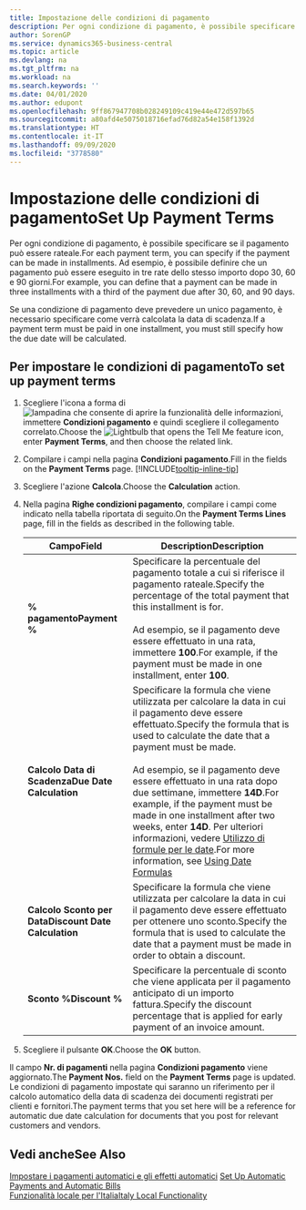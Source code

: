 ```yaml
---
title: Impostazione delle condizioni di pagamento
description: Per ogni condizione di pagamento, è possibile specificare se il pagamento può essere rateale. Ad esempio, è possibile definire che un pagamento può essere eseguito in tre rate dello stesso importo dopo 30, 60 e 90 giorni.
author: SorenGP
ms.service: dynamics365-business-central
ms.topic: article
ms.devlang: na
ms.tgt_pltfrm: na
ms.workload: na
ms.search.keywords: ''
ms.date: 04/01/2020
ms.author: edupont
ms.openlocfilehash: 9ff867947708b028249109c419e44e472d597b65
ms.sourcegitcommit: a80afd4e5075018716efad76d82a54e158f1392d
ms.translationtype: HT
ms.contentlocale: it-IT
ms.lasthandoff: 09/09/2020
ms.locfileid: "3778580"
---
```

# <a name="set-up-payment-terms"></a><span data-ttu-id="9b914-104">Impostazione delle condizioni di pagamento</span><span class="sxs-lookup"><span data-stu-id="9b914-104">Set Up Payment Terms</span></span>
<span data-ttu-id="9b914-105">Per ogni condizione di pagamento, è possibile specificare se il pagamento può essere rateale.</span><span class="sxs-lookup"><span data-stu-id="9b914-105">For each payment term, you can specify if the payment can be made in installments.</span></span> <span data-ttu-id="9b914-106">Ad esempio, è possibile definire che un pagamento può essere eseguito in tre rate dello stesso importo dopo 30, 60 e 90 giorni.</span><span class="sxs-lookup"><span data-stu-id="9b914-106">For example, you can define that a payment can be made in three installments with a third of the payment due after 30, 60, and 90 days.</span></span>  

<span data-ttu-id="9b914-107">Se una condizione di pagamento deve prevedere un unico pagamento, è necessario specificare come verrà calcolata la data di scadenza.</span><span class="sxs-lookup"><span data-stu-id="9b914-107">If a payment term must be paid in one installment, you must still specify how the due date will be calculated.</span></span>  

## <a name="to-set-up-payment-terms"></a><span data-ttu-id="9b914-108">Per impostare le condizioni di pagamento</span><span class="sxs-lookup"><span data-stu-id="9b914-108">To set up payment terms</span></span>  
1.  <span data-ttu-id="9b914-109">Scegliere l'icona a forma di ![lampadina che consente di aprire la funzionalità delle informazioni](../../media/ui-search/search_small.png "Informazioni sull'operazione che si desidera eseguire"), immettere **Condizioni pagamento** e quindi scegliere il collegamento correlato.</span><span class="sxs-lookup"><span data-stu-id="9b914-109">Choose the ![Lightbulb that opens the Tell Me feature](../../media/ui-search/search_small.png "Tell me what you want to do") icon, enter **Payment Terms**, and then choose the related link.</span></span>    
2.  <span data-ttu-id="9b914-110">Compilare i campi nella pagina **Condizioni pagamento**.</span><span class="sxs-lookup"><span data-stu-id="9b914-110">Fill in the fields on the **Payment Terms** page.</span></span> [!INCLUDE[tooltip-inline-tip](../../includes/tooltip-inline-tip_md.md)]  
3.  <span data-ttu-id="9b914-111">Scegliere l'azione **Calcola**.</span><span class="sxs-lookup"><span data-stu-id="9b914-111">Choose the **Calculation** action.</span></span>  
4.  <span data-ttu-id="9b914-112">Nella pagina **Righe condizioni pagamento**, compilare i campi come indicato nella tabella riportata di seguito.</span><span class="sxs-lookup"><span data-stu-id="9b914-112">On the **Payment Terms Lines** page, fill in the fields as described in the following table.</span></span>  

    |<span data-ttu-id="9b914-113">Campo</span><span class="sxs-lookup"><span data-stu-id="9b914-113">Field</span></span>|<span data-ttu-id="9b914-114">Description</span><span class="sxs-lookup"><span data-stu-id="9b914-114">Description</span></span>|  
    |---------------------------------|---------------------------------------|  
    |<span data-ttu-id="9b914-115">**% pagamento**</span><span class="sxs-lookup"><span data-stu-id="9b914-115">**Payment %**</span></span>|<span data-ttu-id="9b914-116">Specificare la percentuale del pagamento totale a cui si riferisce il pagamento rateale.</span><span class="sxs-lookup"><span data-stu-id="9b914-116">Specify the percentage of the total payment that this installment is for.</span></span><br /><br /> <span data-ttu-id="9b914-117">Ad esempio, se il pagamento deve essere effettuato in una rata, immettere **100**.</span><span class="sxs-lookup"><span data-stu-id="9b914-117">For example, if the payment must be made in one installment, enter **100**.</span></span>|  
    |<span data-ttu-id="9b914-118">**Calcolo Data di Scadenza**</span><span class="sxs-lookup"><span data-stu-id="9b914-118">**Due Date Calculation**</span></span>|<span data-ttu-id="9b914-119">Specificare la formula che viene utilizzata per calcolare la data in cui il pagamento deve essere effettuato.</span><span class="sxs-lookup"><span data-stu-id="9b914-119">Specify the formula that is used to calculate the date that a payment must be made.</span></span><br /><br /> <span data-ttu-id="9b914-120">Ad esempio, se il pagamento deve essere effettuato in una rata dopo due settimane, immettere **14D**.</span><span class="sxs-lookup"><span data-stu-id="9b914-120">For example, if the payment must be made in one installment after two weeks, enter **14D**.</span></span> <span data-ttu-id="9b914-121">Per ulteriori informazioni, vedere [Utilizzo di formule per le date](../../ui-enter-date-ranges.md#using-date-formulas).</span><span class="sxs-lookup"><span data-stu-id="9b914-121">For more information, see [Using Date Formulas](../../ui-enter-date-ranges.md#using-date-formulas)</span></span>|  
    |<span data-ttu-id="9b914-122">**Calcolo Sconto per Data**</span><span class="sxs-lookup"><span data-stu-id="9b914-122">**Discount Date Calculation**</span></span>|<span data-ttu-id="9b914-123">Specificare la formula che viene utilizzata per calcolare la data in cui il pagamento deve essere effettuato per ottenere uno sconto.</span><span class="sxs-lookup"><span data-stu-id="9b914-123">Specify the formula that is used to calculate the date that a payment must be made in order to obtain a discount.</span></span>|  
    |<span data-ttu-id="9b914-124">**Sconto %**</span><span class="sxs-lookup"><span data-stu-id="9b914-124">**Discount %**</span></span>|<span data-ttu-id="9b914-125">Specificare la percentuale di sconto che viene applicata per il pagamento anticipato di un importo fattura.</span><span class="sxs-lookup"><span data-stu-id="9b914-125">Specify the discount percentage that is applied for early payment of an invoice amount.</span></span>|  

5.  <span data-ttu-id="9b914-126">Scegliere il pulsante **OK**.</span><span class="sxs-lookup"><span data-stu-id="9b914-126">Choose the **OK** button.</span></span>  

<span data-ttu-id="9b914-127">Il campo **Nr. di pagamenti** nella pagina **Condizioni pagamento** viene aggiornato.</span><span class="sxs-lookup"><span data-stu-id="9b914-127">The **Payment Nos.** field on the **Payment Terms** page is updated.</span></span> <span data-ttu-id="9b914-128">Le condizioni di pagamento impostate qui saranno un riferimento per il calcolo automatico della data di scadenza dei documenti registrati per clienti e fornitori.</span><span class="sxs-lookup"><span data-stu-id="9b914-128">The payment terms that you set here will be a reference for automatic due date calculation for documents that you post for relevant customers and vendors.</span></span>  

## <a name="see-also"></a><span data-ttu-id="9b914-129">Vedi anche</span><span class="sxs-lookup"><span data-stu-id="9b914-129">See Also</span></span>  
 <span data-ttu-id="9b914-130">[Impostare i pagamenti automatici e gli effetti automatici](how-to-set-up-automatic-payments-and-automatic-bills.md) </span><span class="sxs-lookup"><span data-stu-id="9b914-130">[Set Up Automatic Payments and Automatic Bills](how-to-set-up-automatic-payments-and-automatic-bills.md) </span></span>  
 [<span data-ttu-id="9b914-131">Funzionalità locale per l'Italia</span><span class="sxs-lookup"><span data-stu-id="9b914-131">Italy Local Functionality</span></span>](italy-local-functionality.md)   
